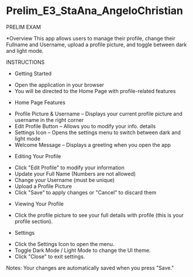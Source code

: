 # Prelim_E3_StaAna_AngeloChristian
PRELIM EXAM

*Overview
This app allows users to manage their profile, change their Fullname and Username, upload a profile picture, and toggle between dark and light mode.

INSTRUCTIONS

* Getting Started

- Open the application in your browser
- You will be directed to the Home Page with profile-related features
  
* Home Page Features
  
- Profile Picture & Username – Displays your current profile picture and username in the right corner
- Edit Profile Button – Allows you to modify your info. details
- Settings Icon – Opens the settings menu to switch between dark and light mode
- Welcome Message – Displays a greeting when you open the app
  
* Editing Your Profile
- Click "Edit Profile" to modify your information
- Update your Full Name (Numbers are not allowed)
- Change your Username (must be unique)
- Upload a Profile Picture
- Click "Save" to apply changes or "Cancel" to discard them
  
* Viewing Your Profile
  
- Click the profile picture to see your  full details with profile (this is your profile section).
  
* Settings
  
- Click the Settings Icon to open the menu.
- Toggle Dark Mode / Light Mode to change the UI theme.
- Click "Close" to exit settings.

Notes:
Your changes are automatically saved when you press "Save."
